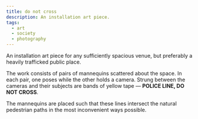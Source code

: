 ```yaml
---
title: do not cross
description: An installation art piece.
tags:
  - art
  - society
  - photography
---
```

An installation art piece for any sufficiently spacious venue, but preferably a heavily trafficked public place.

The work consists of pairs of mannequins scattered about the space. In each pair, one poses while the other holds a camera. Strung between the cameras and their subjects are bands of yellow tape — **POLICE LINE, DO NOT CROSS**.

The mannequins are placed such that these lines intersect the natural pedestrian paths in the most inconvenient ways possible.